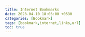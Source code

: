 ```yaml
---
title: Internet Bookmarks
date: 2023-04-10 18:03:00 +0530
categories: [Bookmark]
tags: [bookmark,internet,links,url]
toc: true
---
```

